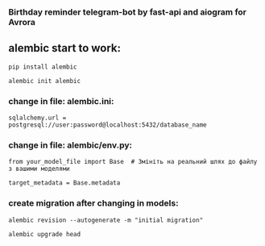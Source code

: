 ### Birthday reminder telegram-bot  by fast-api and aiogram for Avrora

## alembic start to work:
```pip install alembic```

```
alembic init alembic
```

### change in file: alembic.ini:
```sqlalchemy.url = postgresql://user:password@localhost:5432/database_name```

### change in file: alembic/env.py:
```from your_model_file import Base  # Змініть на реальний шлях до файлу з вашими моделями```

```target_metadata = Base.metadata```

### create migration after changing in models:
```
alembic revision --autogenerate -m "initial migration"
```

```
alembic upgrade head
```
